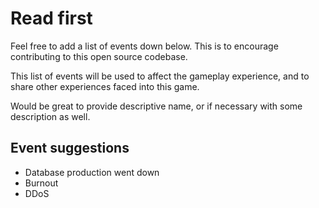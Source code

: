 # Read first

Feel free to add a list of events down below. This is to encourage contributing to this open source codebase.

This list of events will be used to affect the gameplay experience, and to share other experiences faced into this game.

Would be great to provide descriptive name, or if necessary with some description as well.

## Event suggestions

- Database production went down
- Burnout
- DDoS
